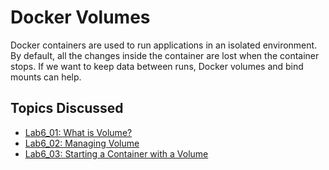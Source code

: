 # <b>Docker Volumes</b>
Docker containers are used to run applications in an isolated environment. By default, all the changes inside the container are lost when the container stops. If we want to keep data between runs, Docker volumes and bind mounts can help. 

## <b>Topics Discussed</b>
- [Lab6_01: What is Volume?](https://github.com/TheSpiritMan/DevOps-Tools/tree/main/03%20Docker/Lab6%20-%20Docker%20Volume/Lab6_01%20-%20What%20is%20Volume%3F)
- [Lab6_02: Managing Volume](https://github.com/TheSpiritMan/DevOps-Tools/tree/main/03%20Docker/Lab6%20-%20Docker%20Volume/Lab6_02%20-%20Managing%20Volumes)
- [Lab6_03: Starting a Container with a Volume](https://github.com/TheSpiritMan/DevOps-Tools/tree/main/03%20Docker/Lab6%20-%20Docker%20Volume/Lab6_03%20-%20Starting%20Container%20with%20a%20Volume)
